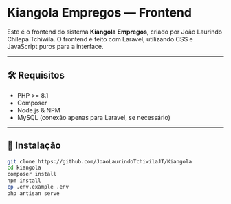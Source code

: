 # Kiangola Empregos — Frontend

Este é o frontend do sistema **Kiangola Empregos**, criado por João Laurindo Chilepa Tchiwila. O frontend é feito com Laravel, utilizando CSS e JavaScript puros para a interface.

---

## 🛠️ Requisitos

- PHP >= 8.1
- Composer
- Node.js & NPM
- MySQL (conexão apenas para Laravel, se necessário)

---

## 🚀 Instalação

```bash
git clone https://github.com/JoaoLaurindoTchiwilaJT/Kiangola
cd kiangola
composer install
npm install
cp .env.example .env
php artisan serve
